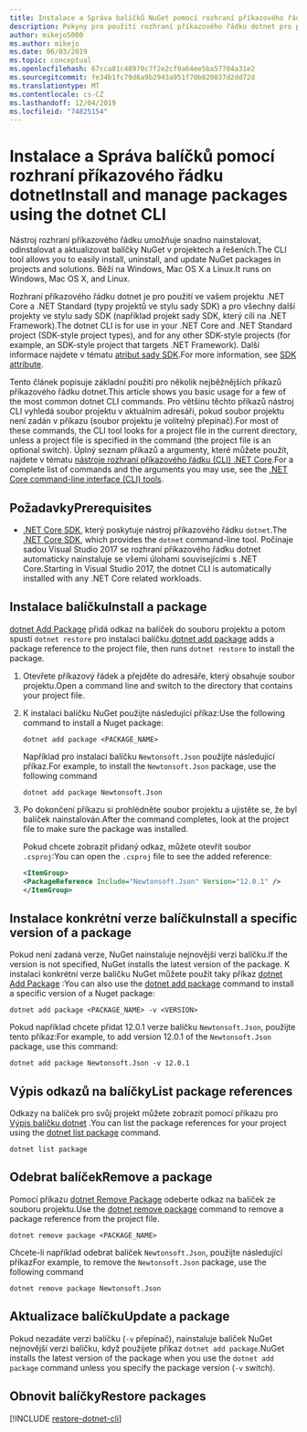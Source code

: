 ```yaml
---
title: Instalace a Správa balíčků NuGet pomocí rozhraní příkazového řádku dotnet
description: Pokyny pro použití rozhraní příkazového řádku dotnet pro práci s balíčky NuGet.
author: mikejo5000
ms.author: mikejo
ms.date: 06/03/2019
ms.topic: conceptual
ms.openlocfilehash: 67cca81c48970c7f2e2cf0a64ee5ba57704a31e2
ms.sourcegitcommit: fe34b1fc79d6a9b2943a951f70b820037d2dd72d
ms.translationtype: MT
ms.contentlocale: cs-CZ
ms.lasthandoff: 12/04/2019
ms.locfileid: "74825154"
---
```

# <a name="install-and-manage-packages-using-the-dotnet-cli"></a><span data-ttu-id="183ee-103">Instalace a Správa balíčků pomocí rozhraní příkazového řádku dotnet</span><span class="sxs-lookup"><span data-stu-id="183ee-103">Install and manage packages using the dotnet CLI</span></span>

<span data-ttu-id="183ee-104">Nástroj rozhraní příkazového řádku umožňuje snadno nainstalovat, odinstalovat a aktualizovat balíčky NuGet v projektech a řešeních.</span><span class="sxs-lookup"><span data-stu-id="183ee-104">The CLI tool allows you to easily install, uninstall, and update NuGet packages in projects and solutions.</span></span> <span data-ttu-id="183ee-105">Běží na Windows, Mac OS X a Linux.</span><span class="sxs-lookup"><span data-stu-id="183ee-105">It runs on Windows, Mac OS X, and Linux.</span></span>

<span data-ttu-id="183ee-106">Rozhraní příkazového řádku dotnet je pro použití ve vašem projektu .NET Core a .NET Standard (typy projektů ve stylu sady SDK) a pro všechny další projekty ve stylu sady SDK (například projekt sady SDK, který cílí na .NET Framework).</span><span class="sxs-lookup"><span data-stu-id="183ee-106">The dotnet CLI is for use in your .NET Core and .NET Standard project (SDK-style project types), and for any other SDK-style projects (for example, an SDK-style project that targets .NET Framework).</span></span> <span data-ttu-id="183ee-107">Další informace najdete v tématu [atribut sady SDK](/dotnet/core/tools/csproj#additions).</span><span class="sxs-lookup"><span data-stu-id="183ee-107">For more information, see [SDK attribute](/dotnet/core/tools/csproj#additions).</span></span>

<span data-ttu-id="183ee-108">Tento článek popisuje základní použití pro několik nejběžnějších příkazů příkazového řádku dotnet.</span><span class="sxs-lookup"><span data-stu-id="183ee-108">This article shows you basic usage for a few of the most common dotnet CLI commands.</span></span> <span data-ttu-id="183ee-109">Pro většinu těchto příkazů nástroj CLI vyhledá soubor projektu v aktuálním adresáři, pokud soubor projektu není zadán v příkazu (soubor projektu je volitelný přepínač).</span><span class="sxs-lookup"><span data-stu-id="183ee-109">For most of these commands, the CLI tool looks for a project file in the current directory, unless a project file is specified in the command (the project file is an optional switch).</span></span> <span data-ttu-id="183ee-110">Úplný seznam příkazů a argumenty, které můžete použít, najdete v tématu [nástroje rozhraní příkazového řádku (CLI) .NET Core](../reference/dotnet-commands.md).</span><span class="sxs-lookup"><span data-stu-id="183ee-110">For a complete list of commands and the arguments you may use, see the [.NET Core command-line interface (CLI) tools](../reference/dotnet-commands.md).</span></span>

## <a name="prerequisites"></a><span data-ttu-id="183ee-111">Požadavky</span><span class="sxs-lookup"><span data-stu-id="183ee-111">Prerequisites</span></span>

- <span data-ttu-id="183ee-112">[.NET Core SDK](https://www.microsoft.com/net/download/), který poskytuje nástroj příkazového řádku `dotnet`.</span><span class="sxs-lookup"><span data-stu-id="183ee-112">The [.NET Core SDK](https://www.microsoft.com/net/download/), which provides the `dotnet` command-line tool.</span></span> <span data-ttu-id="183ee-113">Počínaje sadou Visual Studio 2017 se rozhraní příkazového řádku dotnet automaticky nainstaluje se všemi úlohami souvisejícími s .NET Core.</span><span class="sxs-lookup"><span data-stu-id="183ee-113">Starting in Visual Studio 2017, the dotnet CLI is automatically installed with any .NET Core related workloads.</span></span>

## <a name="install-a-package"></a><span data-ttu-id="183ee-114">Instalace balíčku</span><span class="sxs-lookup"><span data-stu-id="183ee-114">Install a package</span></span>

<span data-ttu-id="183ee-115">[dotnet Add Package](/dotnet/core/tools/dotnet-add-package?tabs=netcore2x) přidá odkaz na balíček do souboru projektu a potom spustí `dotnet restore` pro instalaci balíčku.</span><span class="sxs-lookup"><span data-stu-id="183ee-115">[dotnet add package](/dotnet/core/tools/dotnet-add-package?tabs=netcore2x) adds a package reference to the project file, then runs `dotnet restore` to install the package.</span></span>

1. <span data-ttu-id="183ee-116">Otevřete příkazový řádek a přejděte do adresáře, který obsahuje soubor projektu.</span><span class="sxs-lookup"><span data-stu-id="183ee-116">Open a command line and switch to the directory that contains your project file.</span></span>

2. <span data-ttu-id="183ee-117">K instalaci balíčku NuGet použijte následující příkaz:</span><span class="sxs-lookup"><span data-stu-id="183ee-117">Use the following command to install a Nuget package:</span></span>

    ```dotnetcli
    dotnet add package <PACKAGE_NAME>
    ```

    <span data-ttu-id="183ee-118">Například pro instalaci balíčku `Newtonsoft.Json` použijte následující příkaz.</span><span class="sxs-lookup"><span data-stu-id="183ee-118">For example, to install the `Newtonsoft.Json` package, use the following command</span></span>

    ```dotnetcli
    dotnet add package Newtonsoft.Json
    ```

3. <span data-ttu-id="183ee-119">Po dokončení příkazu si prohlédněte soubor projektu a ujistěte se, že byl balíček nainstalován.</span><span class="sxs-lookup"><span data-stu-id="183ee-119">After the command completes, look at the project file to make sure the package was installed.</span></span>

   <span data-ttu-id="183ee-120">Pokud chcete zobrazit přidaný odkaz, můžete otevřít soubor `.csproj`:</span><span class="sxs-lookup"><span data-stu-id="183ee-120">You can open the `.csproj` file to see the added reference:</span></span>

    ```xml
   <ItemGroup>
    <PackageReference Include="Newtonsoft.Json" Version="12.0.1" />
   </ItemGroup>
    ```

## <a name="install-a-specific-version-of-a-package"></a><span data-ttu-id="183ee-121">Instalace konkrétní verze balíčku</span><span class="sxs-lookup"><span data-stu-id="183ee-121">Install a specific version of a package</span></span>

<span data-ttu-id="183ee-122">Pokud není zadaná verze, NuGet nainstaluje nejnovější verzi balíčku.</span><span class="sxs-lookup"><span data-stu-id="183ee-122">If the version is not specified, NuGet installs the latest version of the package.</span></span> <span data-ttu-id="183ee-123">K instalaci konkrétní verze balíčku NuGet můžete použít taky příkaz [dotnet Add Package](/dotnet/core/tools/dotnet-add-package?tabs=netcore2x) :</span><span class="sxs-lookup"><span data-stu-id="183ee-123">You can also use the [dotnet add package](/dotnet/core/tools/dotnet-add-package?tabs=netcore2x) command to install a specific version of a Nuget package:</span></span>

```dotnetcli
dotnet add package <PACKAGE_NAME> -v <VERSION>
```

<span data-ttu-id="183ee-124">Pokud například chcete přidat 12.0.1 verze balíčku `Newtonsoft.Json`, použijte tento příkaz:</span><span class="sxs-lookup"><span data-stu-id="183ee-124">For example, to add version 12.0.1 of the `Newtonsoft.Json` package, use this command:</span></span>

```dotnetcli
dotnet add package Newtonsoft.Json -v 12.0.1
```

## <a name="list-package-references"></a><span data-ttu-id="183ee-125">Výpis odkazů na balíčky</span><span class="sxs-lookup"><span data-stu-id="183ee-125">List package references</span></span>

<span data-ttu-id="183ee-126">Odkazy na balíček pro svůj projekt můžete zobrazit pomocí příkazu pro [Výpis balíčku dotnet](/dotnet/core/tools/dotnet-list-package?tabs=netcore2x) .</span><span class="sxs-lookup"><span data-stu-id="183ee-126">You can list the package references for your project using the [dotnet list package](/dotnet/core/tools/dotnet-list-package?tabs=netcore2x) command.</span></span>

```dotnetcli
dotnet list package
```

## <a name="remove-a-package"></a><span data-ttu-id="183ee-127">Odebrat balíček</span><span class="sxs-lookup"><span data-stu-id="183ee-127">Remove a package</span></span>

<span data-ttu-id="183ee-128">Pomocí příkazu [dotnet Remove Package](/dotnet/core/tools/dotnet-remove-package?tabs=netcore2x) odeberte odkaz na balíček ze souboru projektu.</span><span class="sxs-lookup"><span data-stu-id="183ee-128">Use the [dotnet remove package](/dotnet/core/tools/dotnet-remove-package?tabs=netcore2x) command to remove a package reference from the project file.</span></span>

```dotnetcli
dotnet remove package <PACKAGE_NAME>
```

<span data-ttu-id="183ee-129">Chcete-li například odebrat balíček `Newtonsoft.Json`, použijte následující příkaz</span><span class="sxs-lookup"><span data-stu-id="183ee-129">For example, to remove the `Newtonsoft.Json` package, use the following command</span></span>

```dotnetcli
dotnet remove package Newtonsoft.Json
```

## <a name="update-a-package"></a><span data-ttu-id="183ee-130">Aktualizace balíčku</span><span class="sxs-lookup"><span data-stu-id="183ee-130">Update a package</span></span>

<span data-ttu-id="183ee-131">Pokud nezadáte verzi balíčku (`-v` přepínač), nainstaluje balíček NuGet nejnovější verzi balíčku, když použijete příkaz `dotnet add package`.</span><span class="sxs-lookup"><span data-stu-id="183ee-131">NuGet installs the latest version of the package when you use the `dotnet add package` command unless you specify the package version (`-v` switch).</span></span>

## <a name="restore-packages"></a><span data-ttu-id="183ee-132">Obnovit balíčky</span><span class="sxs-lookup"><span data-stu-id="183ee-132">Restore packages</span></span>

[!INCLUDE [restore-dotnet-cli](includes/restore-dotnet-cli.md)]
